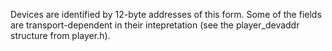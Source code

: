 Devices are identified by 12-byte addresses of this form.
Some of the fields are transport-dependent in their intepretation (see the player_devaddr structure from player.h).
